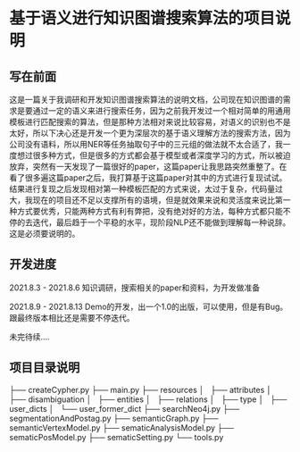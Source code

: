 # 基于语义进行知识图谱搜索算法的项目说明

##  写在前面

​这是一篇关于我调研和开发知识图谱搜索算法的说明文档，公司现在知识图谱的需求是要通过一定的语义来进行搜索任务，因为之前我开发过一个相对简单的用通用模板进行匹配搜索的算法，但是那种方法相对来说比较容易，对语义的识别也不是太好，所以下决心还是开发一个更为深层次的基于语义理解方法的搜索方法，因为公司没有语料，所以用NER等任务抽取句子中的三元组的做法就不太合适了，我一度想过很多种方式，但是很多的方式都会基于模型或者深度学习的方式，所以被迫放弃，突然有一天发现了一篇很好的paper，这篇paper让我思路突然重整了。在看了很多遍这篇paper之后，我打算基于这篇paper对其中的方式进行复现试试。结果进行复现之后发现相对第一种模板匹配的方式来说，太过于复杂，代码量过大，我现在的项目还不足以支撑所有的语境，但是就效果来说和灵活度来说比第一种方式要优秀，只能两种方式有利有弊把，没有绝对好的方法，每种方式都只能不停的去迭代，最后趋于一个平稳的水平，现阶段NLP还不能做到理解每一种说辞。这是必须要说明的。



## 开发进度

2021.8.3 - 2021.8.6   	知识调研，搜索相关的paper和资料，为开发做准备

2021.8.9 - 2021.8.13	 Demo的开发，出一个1.0的出版，可以使用，但是有Bug。跟最终版本相比还是需要不停迭代。

未完待续....

## 项目目录说明
├── createCypher.py
├── main.py
├── resources
│   ├── attributes
│   ├── disambiguation
│   ├── entities
│   ├── relations
│   ├── type
│   ├── user_dicts
│   └── user_former_dict
├── searchNeo4j.py
├── segmentationAndPostag.py
├── semanticGraph.py
├── semanticVertexModel.py
├── sematicAnalysisModel.py
├── sematicPosModel.py
├── sematicSetting.py
└── tools.py